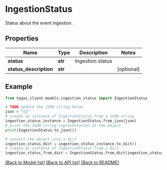 # IngestionStatus

Status about the event ingestion.

## Properties

Name | Type | Description | Notes
------------ | ------------- | ------------- | -------------
**status** | **str** | Ingestion status | 
**status_description** | **str** |  | [optional] 

## Example

```python
from togai_client.models.ingestion_status import IngestionStatus

# TODO update the JSON string below
json = "{}"
# create an instance of IngestionStatus from a JSON string
ingestion_status_instance = IngestionStatus.from_json(json)
# print the JSON string representation of the object
print(IngestionStatus.to_json())

# convert the object into a dict
ingestion_status_dict = ingestion_status_instance.to_dict()
# create an instance of IngestionStatus from a dict
ingestion_status_from_dict = IngestionStatus.from_dict(ingestion_status_dict)
```
[[Back to Model list]](../README.md#documentation-for-models) [[Back to API list]](../README.md#documentation-for-api-endpoints) [[Back to README]](../README.md)


